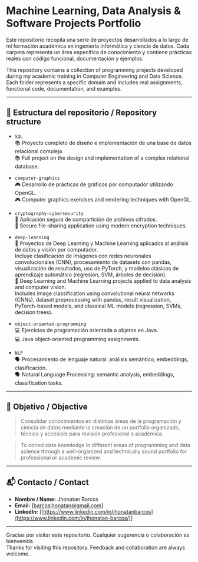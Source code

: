 # Machine Learning, Data Analysis & Software Projects Portfolio

Este repositorio recopila una serie de proyectos desarrollados a lo largo de mi formación académica en ingeniería informática y ciencia de datos. Cada carpeta representa un área específica de conocimiento y contiene prácticas reales con código funcional, documentación y ejemplos.

This repository contains a collection of programming projects developed during my academic training in Computer Engineering and Data Science. Each folder represents a specific domain and includes real assignments, functional code, documentation, and examples.

---

## 📁 Estructura del repositorio / Repository structure

- `SQL`  
  📚 Proyecto completo de diseño e implementación de una base de datos relacional compleja.  
  📚 Full project on the design and implementation of a complex relational database.

- `computer-graphics`  
  🎮 Desarrollo de prácticas de gráficos por computador utilizando OpenGL.  
  🎮 Computer graphics exercises and rendering techniques with OpenGL.

- `cryptography-cybersecurity`  
  🔐 Aplicación segura de compartición de archivos cifrados.  
  🔐 Secure file-sharing application using modern encryption techniques.

- `deep-learning`  
  🧠 Proyectos de Deep Learning y Machine Learning aplicados al análisis de datos y visión por computador.  
  Incluye clasificación de imágenes con redes neuronales convolucionales (CNN), procesamiento de datasets con pandas, visualización de resultados, uso de PyTorch, y modelos clásicos de aprendizaje automático (regresión, SVM, árboles de decisión).  
  🧠 Deep Learning and Machine Learning projects applied to data analysis and computer vision.  
  Includes image classification using convolutional neural networks (CNNs), dataset preprocessing with pandas, result visualization, PyTorch-based models, and classical ML models (regression, SVMs, decision trees).


- `object-oriented-programming`  
  💻 Ejercicios de programación orientada a objetos en Java.  
  💻 Java object-oriented programming assignments.

- `NLP`  
  🗣️ Procesamiento de lenguaje natural: análisis semántico, embeddings, clasificación.  
  🗣️ Natural Language Processing: semantic analysis, embeddings, classification tasks.

---

## 📌 Objetivo / Objective

> Consolidar conocimientos en distintas áreas de la programación y ciencia de datos mediante la creación de un portfolio organizado, técnico y accesible para revisión profesional o académica.

> To consolidate knowledge in different areas of programming and data science through a well-organized and technically sound portfolio for professional or academic review.

---

## 📬 Contacto / Contact

- **Nombre / Name:** Jhonatan Barcos
- **Email:** [barcosjhonatan@gmail.com] 
- **LinkedIn:** [[https://www.linkedin.com/in/jhonatanbarcos](https://www.linkedin.com/in/jhonatan-barcos/)]

---

Gracias por visitar este repositorio. Cualquier sugerencia o colaboración es bienvenida.  
Thanks for visiting this repository. Feedback and collaboration are always welcome.
